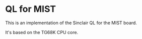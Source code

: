 QL for MIST
===========

This is an implementation of the Sinclair QL for the MIST board.

It's based on the TG68K CPU core. 

